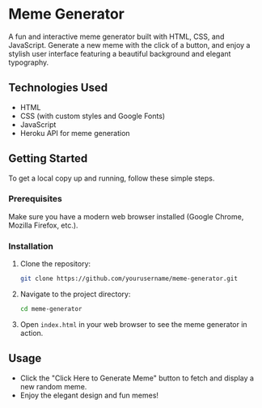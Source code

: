 # Meme Generator

A fun and interactive meme generator built with HTML, CSS, and JavaScript. Generate a new meme with the click of a button, and enjoy a stylish user interface featuring a beautiful background and elegant typography.
## Technologies Used

- HTML
- CSS (with custom styles and Google Fonts)
- JavaScript
- Heroku API for meme generation

## Getting Started

To get a local copy up and running, follow these simple steps.

### Prerequisites

Make sure you have a modern web browser installed (Google Chrome, Mozilla Firefox, etc.).

### Installation

1. Clone the repository:
    ```bash
    git clone https://github.com/yourusername/meme-generator.git
    ```

2. Navigate to the project directory:
    ```bash
    cd meme-generator
    ```

3. Open `index.html` in your web browser to see the meme generator in action.

## Usage

- Click the "Click Here to Generate Meme" button to fetch and display a new random meme.
- Enjoy the elegant design and fun memes!
